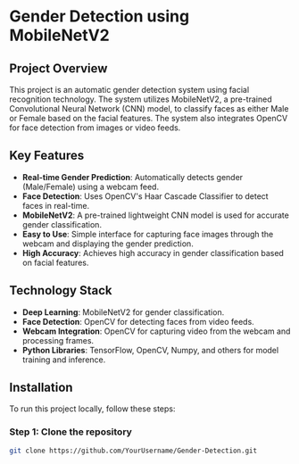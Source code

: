 # Gender Detection using MobileNetV2

## Project Overview
This project is an automatic gender detection system using facial recognition technology. The system utilizes MobileNetV2, a pre-trained Convolutional Neural Network (CNN) model, to classify faces as either Male or Female based on the facial features. The system also integrates OpenCV for face detection from images or video feeds.

## Key Features
- **Real-time Gender Prediction**: Automatically detects gender (Male/Female) using a webcam feed.
- **Face Detection**: Uses OpenCV's Haar Cascade Classifier to detect faces in real-time.
- **MobileNetV2**: A pre-trained lightweight CNN model is used for accurate gender classification.
- **Easy to Use**: Simple interface for capturing face images through the webcam and displaying the gender prediction.
- **High Accuracy**: Achieves high accuracy in gender classification based on facial features.

## Technology Stack
- **Deep Learning**: MobileNetV2 for gender classification.
- **Face Detection**: OpenCV for detecting faces from video feeds.
- **Webcam Integration**: OpenCV for capturing video from the webcam and processing frames.
- **Python Libraries**: TensorFlow, OpenCV, Numpy, and others for model training and inference.

## Installation

To run this project locally, follow these steps:

### Step 1: Clone the repository
```bash
git clone https://github.com/YourUsername/Gender-Detection.git
